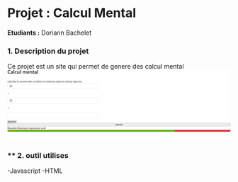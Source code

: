 # **Projet : Calcul Mental**

**Etudiants :** Doriann Bachelet

### **1. Description du projet**

Ce projet est un site qui permet de genere des calcul mental
<img src='./img/Capture.PNG'>

### ** 2. outil utilises
-Javascript
-HTML
